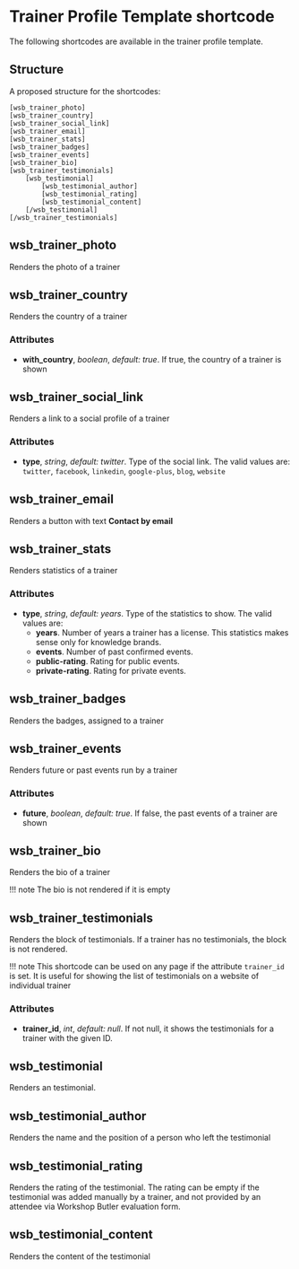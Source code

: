 # Trainer Profile Template shortcode

The following shortcodes are available in the trainer profile template.

## Structure
A proposed structure for the shortcodes:

    [wsb_trainer_photo]
    [wsb_trainer_country]
    [wsb_trainer_social_link]
    [wsb_trainer_email]
    [wsb_trainer_stats]
    [wsb_trainer_badges]
    [wsb_trainer_events]
    [wsb_trainer_bio]
    [wsb_trainer_testimonials]
        [wsb_testimonial]
            [wsb_testimonial_author]
            [wsb_testimonial_rating]
            [wsb_testimonial_content]
        [/wsb_testimonial]
    [/wsb_trainer_testimonials]

## wsb_trainer_photo
Renders the photo of a trainer

## wsb_trainer_country
Renders the country of a trainer

### Attributes

* **with_country**, *boolean*, *default: true*. If true, the country of a trainer is
shown

## wsb_trainer_social_link
Renders a link to a social profile of a trainer

### Attributes

* **type**, *string*, *default: twitter*. Type of the social link. The valid values are: `twitter`, `facebook`, `linkedin`, `google-plus`, `blog`, `website`

## wsb_trainer_email
Renders a button with text **Contact by email**

## wsb_trainer_stats
Renders statistics of a trainer

### Attributes

* **type**, *string*, *default: years*. Type of the statistics to show. The valid values are:
  * **years**. Number of years a trainer has a license. This statistics makes sense only for knowledge brands.
  * **events**. Number of past confirmed events.
  * **public-rating**. Rating for public events.
  * **private-rating**. Rating for private events.

## wsb_trainer_badges
Renders the badges, assigned to a trainer

## wsb_trainer_events
Renders future or past events run by a trainer

### Attributes

* **future**, *boolean*, *default: true*. If false, the past events of a trainer are shown

## wsb_trainer_bio
Renders the bio of a trainer

!!! note
    The bio is not rendered if it is empty

## wsb_trainer_testimonials
Renders the block of testimonials. If a trainer has no testimonials, the block is not rendered.

!!! note
    This shortcode can be used on any page if the attribute `trainer_id` is set. It is useful for showing the list of 
    testimonials on a website of individual trainer

### Attributes

* **trainer_id**, *int*, *default: null*. If not null, it shows the testimonials for a trainer with the given ID. 

## wsb_testimonial
Renders an testimonial.

## wsb_testimonial_author
Renders the name and the position of a person who left the testimonial

## wsb_testimonial_rating
Renders the rating of the testimonial. The rating can be empty if the testimonial was added manually
by a trainer, and not provided by an attendee via Workshop Butler evaluation form.

## wsb_testimonial_content
Renders the content of the testimonial
